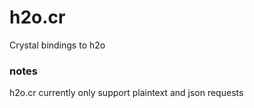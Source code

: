 # h2o.cr

Crystal bindings to h2o

### notes

h2o.cr currently only support plaintext and json requests

